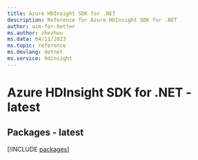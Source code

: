 ```yaml
---
title: Azure HDInsight SDK for .NET
description: Reference for Azure HDInsight SDK for .NET
author: aim-for-better
ms.author: zhezhou
ms.data: 04/11/2023
ms.topic: reference
ms.devlang: dotnet
ms.service: hdinsight
---
```

# Azure HDInsight SDK for .NET - latest
## Packages - latest
[!INCLUDE [packages](hdinsight-index.md)]